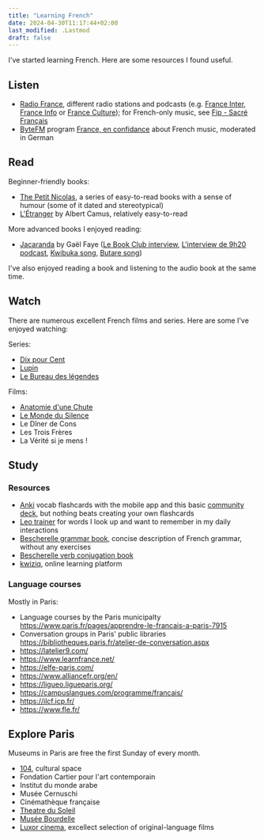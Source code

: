 ```yaml
---
title: "Learning French"
date: 2024-04-30T11:17:44+02:00
last_modified: .Lastmod
draft: false
---
```


I've started learning French. Here are some resources I found useful.

## Listen

- [Radio France], different radio stations and podcasts (e.g. [France Inter], [France Info] or [France Culture]); for French-only music, see [Fip - Sacré Français]
- [ByteFM] program [France, en confidance] about French music, moderated in German

[Radio France]: https://www.radiofrance.fr/
[France Inter]: https://www.radiofrance.fr/franceinter
[France Info]: https://www.francetvinfo.fr/en-direct/radio.html
[France Culture]: https://www.radiofrance.fr/franceculture
[France, en confidance]: https://www.byte.fm/sendungen/la-france-en-confidence/
[ByteFM]: https://www.byte.fm/
[Fip - Sacré Français]: https://www.radiofrance.fr/fip/radio-sacre-francais

## Read

Beginner-friendly books:

- [The Petit Nicolas], a series of easy-to-read books with a sense of humour (some of it dated and stereotypical)
- [L'Étranger] by Albert Camus, relatively easy-to-read

[The Petit Nicolas]: https://www.petitnicolas.com/
[L'Étranger]: https://fr.wikipedia.org/wiki/L%27%C3%89tranger

More advanced books I enjoyed reading:

- [Jacaranda] by Gaël Faye ([Le Book Club interview], [L'interview de 9h20 podcast], [Kwibuka song], [Butare song])

[Jacaranda]: https://www.goodreads.com/book/show/212924295-jacaranda
[Le Book Club interview]: https://www.radiofrance.fr/franceculture/podcasts/le-book-club/reconstructions-rwandaises-avec-gael-faye-5139570
[L'interview de 9h20 podcast]: https://www.radiofrance.fr/franceinter/podcasts/l-interview-de-9h20/l-itw-de-9h20-du-lundi-26-aout-2024-5320509
[Kwibuka song]: https://open.spotify.com/track/7JklXqyFfw59LqyeloWmNC
[Butare song]: https://open.spotify.com/track/79KGGIlt8A6ZsOjmdM0LsX

I've also enjoyed reading a book and listening to the audio book at the same time.

## Watch

There are numerous excellent French films and series. Here are some I've enjoyed watching:

Series:

- [Dix pour Cent](https://fr.wikipedia.org/wiki/Dix_pour_cent)
- [Lupin](<https://fr.wikipedia.org/wiki/Lupin_(s%C3%A9rie_t%C3%A9l%C3%A9vis%C3%A9e,_2021)>)
- [Le Bureau des légendes](https://fr.wikipedia.org/wiki/Le_Bureau_des_l%C3%A9gendes)

Films:

- [Anatomie d'une Chute](https://fr.wikipedia.org/wiki/Anatomie_d%27une_chute)
- [Le Monde du Silence](<https://fr.wikipedia.org/wiki/Le_Monde_du_silence_(film)>)
- Le Dîner de Cons
- Les Trois Frères
- La Vérité si je mens !

## Study

### Resources

- [Anki] vocab flashcards with the mobile app and this basic [community deck], but nothing beats creating your own flashcards
- [Leo trainer] for words I look up and want to remember in my daily interactions
- [Bescherelle grammar book], concise description of French grammar, without any exercises
- [Bescherelle verb conjugation book]
- [kwiziq], online learning platform

[Anki]: https://apps.ankiweb.net/index.html
[community deck]: https://ankiweb.net/shared/info/893324022
[Leo trainer]: https://dict.leo.org/trainer/index.php
[Bescherelle grammar book]: https://www.amazon.com/gp/product/2218952009/
[Bescherelle verb conjugation book]: https://www.amazon.com/Bescherelle-Conjugaison-pour-tous-French/dp/2401052356
[kwiziq]: https://french.kwiziq.com/

### Language courses

Mostly in Paris:

- Language courses by the Paris municipalty https://www.paris.fr/pages/apprendre-le-francais-a-paris-7915
- Conversation groups in Paris' public libraries https://bibliotheques.paris.fr/atelier-de-conversation.aspx
- https://latelier9.com/
- https://www.learnfrance.net/
- https://elfe-paris.com/
- https://www.alliancefr.org/en/
- https://ligueo.ligueparis.org/
- https://campuslangues.com/programme/francais/
- https://ilcf.icp.fr/
- https://www.fle.fr/

## Explore Paris

Museums in Paris are free the first Sunday of every month.

- [104](https://www.104.fr), cultural space
- Fondation Cartier pour l'art contemporain
- Institut du monde arabe
- Musée Cernuschi
- Cinémathèque française
- [Theatre du Soleil](https://theatre-du-soleil.fr)
- [Musée Bourdelle](https://www.bourdelle.paris.fr)
- [Luxor cinema](https://www.cinemalouxor.fr), excellect selection of original-language films
